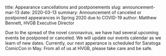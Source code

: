 title: Appearance cancellations and postponements
slug: announcement-mar-13
date: 2020-03-13
summary: Announcement of canceled or postponed appearances in Spring 2020 due to COVID-19
author: Matthew Bennett, HVGB Executive Director

Due to the spread of the novel coronavirus, we have had several upcoming events be postponed or canceled. We will update our events calendar as we learn of new dates. Currently, our next apperance is scheduled for Saratoga ComicCon in May. From all of us at HVGB, please take care and be safe.